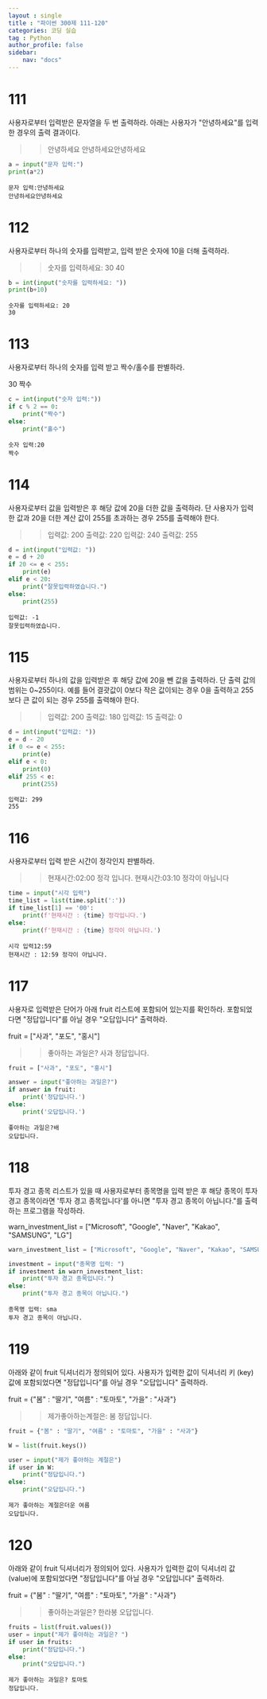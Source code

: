 ```yaml
---
layout : single
title : "파이썬 300제 111-120"
categories: 코딩 실습
tag : Python
author_profile: false
sidebar:
    nav: "docs"
---
```

# 111
사용자로부터 입력받은 문자열을 두 번 출력하라. 아래는 사용자가 "안녕하세요"를 입력한 경우의 출력 결과이다.

>> 안녕하세요
안녕하세요안녕하세요 


```python
a = input("문자 입력:")
print(a*2)
```

    문자 입력:안녕하세요
    안녕하세요안녕하세요
    

# 112
사용자로부터 하나의 숫자를 입력받고, 입력 받은 숫자에 10을 더해 출력하라.

>> 숫자를 입력하세요: 30
40 


```python
b = int(input("숫자를 입력하세요: "))
print(b+10)
```

    숫자를 입력하세요: 20
    30
    

# 113
사용자로부터 하나의 숫자를 입력 받고 짝수/홀수를 판별하라.

30
짝수


```python
c = int(input("숫자 입력:"))
if c % 2 == 0:
    print("짝수")
else:
    print("홀수")
```

    숫자 입력:20
    짝수
    

# 114
사용자로부터 값을 입력받은 후 해당 값에 20을 더한 값을 출력하라. 단 사용자가 입력한 값과 20을 더한 계산 값이 255를 초과하는 경우 255를 출력해야 한다.

>> 입력값: 200
출력값: 220
>> 입력값: 240
출력값: 255 


```python
d = int(input("입력값: "))
e = d + 20
if 20 <= e < 255:
    print(e)
elif e < 20:
    print("잘못입력하였습니다.")
else:
    print(255)
```

    입력값: -1
    잘못입력하였습니다.
    

# 115
사용자로부터 하나의 값을 입력받은 후 해당 값에 20을 뺀 값을 출력하라. 단 출력 값의 범위는 0~255이다. 예를 들어 결괏값이 0보다 작은 값이되는 경우 0을 출력하고 255보다 큰 값이 되는 경우 255를 출력해야 한다.

>> 입력값: 200
출력값: 180
>> 입력값: 15
출력값: 0 


```python
d = int(input("입력값: "))
e = d - 20
if 0 <= e < 255:
    print(e)
elif e < 0:
    print(0)
elif 255 < e:
    print(255)
```

    입력값: 299
    255
    

# 116
사용자로부터 입력 받은 시간이 정각인지 판별하라.

>> 현재시간:02:00
정각 입니다.
>> 현재시간:03:10
정각이 아닙니다 


```python
time = input("시각 입력")
time_list = list(time.split(':'))
if time_list[1] == '00':
    print(f'현재시간 : {time} 정각입니다.')
else:
    print(f'현재시간 : {time} 정각이 아닙니다.')
```

    시각 입력12:59
    현재시간 : 12:59 정각이 아닙니다.
    

# 117
사용자로 입력받은 단어가 아래 fruit 리스트에 포함되어 있는지를 확인하라. 포함되었다면 "정답입니다"를 아닐 경우 "오답입니다" 출력하라.

fruit = ["사과", "포도", "홍시"]
>> 좋아하는 과일은? 사과
정답입니다. 


```python
fruit = ["사과", "포도", "홍시"]
```


```python
answer = input("좋아하는 과일은?")
if answer in fruit:
    print('정답입니다.')
else:
    print('오답입니다.')
```

    좋아하는 과일은?배
    오답입니다.
    

# 118
투자 경고 종목 리스트가 있을 때 사용자로부터 종목명을 입력 받은 후 해당 종목이 투자 경고 종목이라면 '투자 경고 종목입니다'를 아니면 "투자 경고 종목이 아닙니다."를 출력하는 프로그램을 작성하라.

warn_investment_list = ["Microsoft", "Google", "Naver", "Kakao", "SAMSUNG", "LG"]


```python
warn_investment_list = ["Microsoft", "Google", "Naver", "Kakao", "SAMSUNG", "LG"]
```


```python
investment = input("종목명 입력: ")
if investment in warn_investment_list:
    print("투자 경고 종목입니다.")
else:
    print("투자 경고 종목이 아닙니다.")
```

    종목명 입력: sma
    투자 경고 종목이 아닙니다.
    

# 119
아래와 같이 fruit 딕셔너리가 정의되어 있다. 사용자가 입력한 값이 딕셔너리 키 (key) 값에 포함되었다면 "정답입니다"를 아닐 경우 "오답입니다" 출력하라.

fruit = {"봄" : "딸기", "여름" : "토마토", "가을" : "사과"}
>> 제가좋아하는계절은: 봄
정답입니다. 


```python
fruit = {"봄" : "딸기", "여름" : "토마토", "가을" : "사과"}
```


```python
W = list(fruit.keys())
```


```python
user = input("제가 좋아하는 계절은")
if user in W:
    print("정답입니다.")
else:
    print("오답입니다.")
```

    제가 좋아하는 계절은더운 여름
    오답입니다.
    

# 120
아래와 같이 fruit 딕셔너리가 정의되어 있다. 사용자가 입력한 값이 딕셔너리 값 (value)에 포함되었다면 "정답입니다"를 아닐 경우 "오답입니다" 출력하라.

fruit = {"봄" : "딸기", "여름" : "토마토", "가을" : "사과"}
>> 좋아하는과일은? 한라봉
오답입니다.


```python
fruits = list(fruit.values())
user = input("제가 좋아하는 과일은? ")
if user in fruits:
    print("정답입니다.")
else:
    print("오답입니다.")
```

    제가 좋아하는 과일은? 토마토
    정답입니다.
    


```python

```
